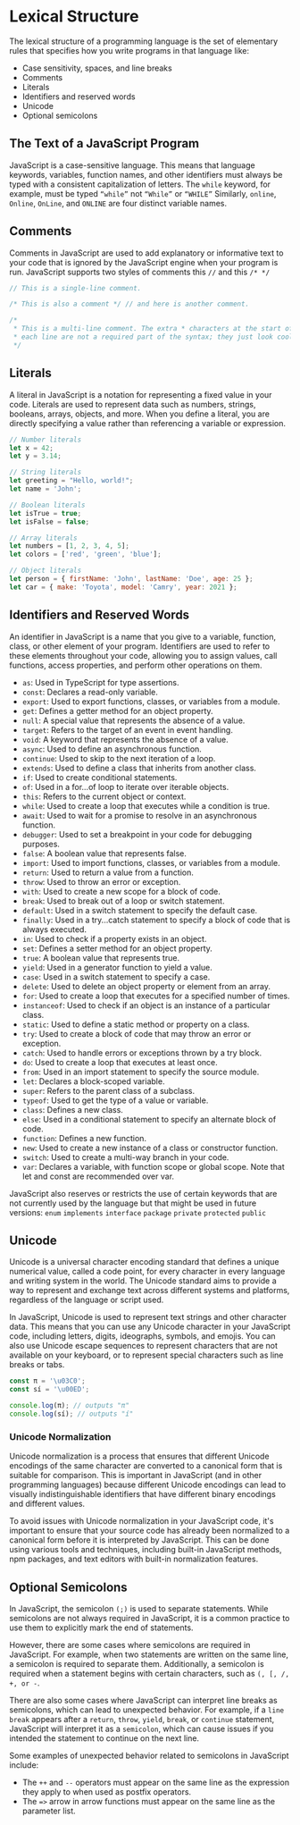 # Lexical Structure
The lexical structure of a programming language is the set of elementary rules that specifies how you write programs in that language like:
* Case sensitivity, spaces, and line breaks
* Comments
* Literals
* Identifiers and reserved words
* Unicode
* Optional semicolons

## The Text of a JavaScript Program
JavaScript is a case-sensitive language. This means that language keywords, variables, function names, and other identifiers must always be typed with a consistent capitalization of letters. The `while` keyword, for example, must be typed `“while”` not `“While”` or `“WHILE”` Similarly, `online`, `Online`, `OnLine`, and `ONLINE` are four distinct variable names.

## Comments
Comments in JavaScript are used to add explanatory or informative text to your code that is ignored by the JavaScript engine when your program is run.
JavaScript supports two styles of comments this `//` and this `/* */`
```js
// This is a single-line comment.

/* This is also a comment */ // and here is another comment.

/*
 * This is a multi-line comment. The extra * characters at the start of
 * each line are not a required part of the syntax; they just look cool!
 */

```
## Literals
A literal in JavaScript is a notation for representing a fixed value in your code. Literals are used to represent data such as numbers, strings, booleans, arrays, objects, and more. When you define a literal, you are directly specifying a value rather than referencing a variable or expression.
```js
// Number literals
let x = 42;
let y = 3.14;

// String literals
let greeting = "Hello, world!";
let name = 'John';

// Boolean literals
let isTrue = true;
let isFalse = false;

// Array literals
let numbers = [1, 2, 3, 4, 5];
let colors = ['red', 'green', 'blue'];

// Object literals
let person = { firstName: 'John', lastName: 'Doe', age: 25 };
let car = { make: 'Toyota', model: 'Camry', year: 2021 };

```

##  Identifiers and Reserved Words
An identifier in JavaScript is a name that you give to a variable, function, class, or other element of your program. Identifiers are used to refer to these elements throughout your code, allowing you to assign values, call functions, access properties, and perform other operations on them.

* `as`: Used in TypeScript for type assertions.
* `const`: Declares a read-only variable.
* `export`: Used to export functions, classes, or variables from a module.
* `get`: Defines a getter method for an object property.
* `null`: A special value that represents the absence of a value.
* `target`: Refers to the target of an event in event handling.
* `void`: A keyword that represents the absence of a value.
* `async`: Used to define an asynchronous function.
* `continue`: Used to skip to the next iteration of a loop.
* `extends`: Used to define a class that inherits from another class.
* `if`: Used to create conditional statements.
* `of`: Used in a for...of loop to iterate over iterable objects.
* `this`: Refers to the current object or context.
* `while`: Used to create a loop that executes while a condition is true.
* `await`: Used to wait for a promise to resolve in an asynchronous function.
* `debugger`: Used to set a breakpoint in your code for debugging purposes.
* `false`: A boolean value that represents false.
* `import`: Used to import functions, classes, or variables from a module.
* `return`: Used to return a value from a function.
* `throw`: Used to throw an error or exception.
* `with`: Used to create a new scope for a block of code.
* `break`: Used to break out of a loop or switch statement.
* `default`: Used in a switch statement to specify the default case.
* `finally`: Used in a try...catch statement to specify a block of code that is always executed.
* `in`: Used to check if a property exists in an object.
* `set`: Defines a setter method for an object property.
* `true`: A boolean value that represents true.
* `yield`: Used in a generator function to yield a value.
* `case`: Used in a switch statement to specify a case.
* `delete`: Used to delete an object property or element from an array.
* `for`: Used to create a loop that executes for a specified number of times.
* `instanceof`: Used to check if an object is an instance of a particular class.
* `static`: Used to define a static method or property on a class.
* `try`: Used to create a block of code that may throw an error or exception.
* `catch`: Used to handle errors or exceptions thrown by a try block.
* `do`: Used to create a loop that executes at least once.
* `from`: Used in an import statement to specify the source module.
* `let`: Declares a block-scoped variable.
* `super`: Refers to the parent class of a subclass.
* `typeof`: Used to get the type of a value or variable.
* `class`: Defines a new class.
* `else`: Used in a conditional statement to specify an alternate block of code.
* `function`: Defines a new function.
* `new`: Used to create a new instance of a class or constructor function.
* `switch`: Used to create a multi-way branch in your code.
* `var`: Declares a variable, with function scope or global scope. Note that let and const are recommended over var.

JavaScript also reserves or restricts the use of certain keywords that are not currently used by the language but that might be used in future versions:
`enum` `implements` `interface` `package` `private` `protected` `public`

## Unicode
Unicode is a universal character encoding standard that defines a unique numerical value, called a code point, for every character in every language and writing system in the world. The Unicode standard aims to provide a way to represent and exchange text across different systems and platforms, regardless of the language or script used.

In JavaScript, Unicode is used to represent text strings and other character data. This means that you can use any Unicode character in your JavaScript code, including letters, digits, ideographs, symbols, and emojis. You can also use Unicode escape sequences to represent characters that are not available on your keyboard, or to represent special characters such as line breaks or tabs.

```js
const π = '\u03C0';
const sí = '\u00ED';

console.log(π); // outputs "π"
console.log(sí); // outputs "í"

```

### Unicode Normalization
Unicode normalization is a process that ensures that different Unicode encodings of the same character are converted to a canonical form that is suitable for comparison. This is important in JavaScript (and in other programming languages) because different Unicode encodings can lead to visually indistinguishable identifiers that have different binary encodings and different values.

To avoid issues with Unicode normalization in your JavaScript code, it's important to ensure that your source code has already been normalized to a canonical form before it is interpreted by JavaScript. This can be done using various tools and techniques, including built-in JavaScript methods, npm packages, and text editors with built-in normalization features.

## Optional Semicolons
In JavaScript, the semicolon `(;)` is used to separate statements. While semicolons are not always required in JavaScript, it is a common practice to use them to explicitly mark the end of statements.

However, there are some cases where semicolons are required in JavaScript. For example, when two statements are written on the same line, a semicolon is required to separate them. Additionally, a semicolon is required when a statement begins with certain characters, such as `(, [, /, +, or -`.

There are also some cases where JavaScript can interpret line breaks as semicolons, which can lead to unexpected behavior. For example, if a `line break` appears after a `return`, `throw`, `yield`, `break`, or `continue` statement, JavaScript will interpret it as a `semicolon`, which can cause issues if you intended the statement to continue on the next line.

Some examples of unexpected behavior related to semicolons in JavaScript include:

* The `++` and `--` operators must appear on the same line as the expression they apply to when used as postfix operators.
* The `=>` arrow in arrow functions must appear on the same line as the parameter list.